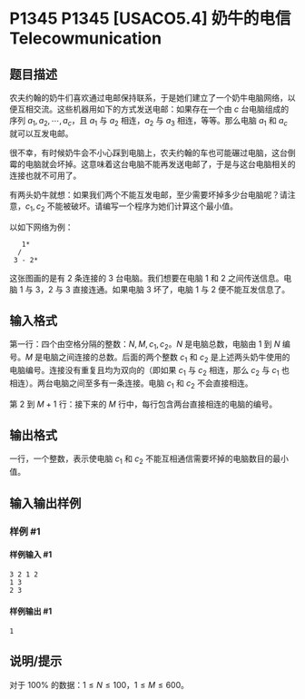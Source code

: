 # P1345 P1345 [USACO5.4] 奶牛的电信 Telecowmunication

## 题目描述

农夫约翰的奶牛们喜欢通过电邮保持联系，于是她们建立了一个奶牛电脑网络，以便互相交流。这些机器用如下的方式发送电邮：如果存在一个由 $c$ 台电脑组成的序列 $a_1,a_2,\cdots ,a_c$，且 $a_1$ 与 $a_2$ 相连，$a_2$ 与 $a_3$ 相连，等等。那么电脑 $a_1$ 和 $a_c$ 就可以互发电邮。

很不幸，有时候奶牛会不小心踩到电脑上，农夫约翰的车也可能碾过电脑，这台倒霉的电脑就会坏掉。这意味着这台电脑不能再发送电邮了，于是与这台电脑相关的连接也就不可用了。

有两头奶牛就想：如果我们两个不能互发电邮，至少需要坏掉多少台电脑呢？请注意，$c_1,c_2$ 不能被破坏。请编写一个程序为她们计算这个最小值。

以如下网络为例：

```plain
   1*
  /
 3 - 2*
```

这张图画的是有 $2$ 条连接的 $3$ 台电脑。我们想要在电脑 $1$ 和 $2$ 之间传送信息。电脑 $1$ 与 $3$，$2$ 与 $3$ 直接连通。如果电脑 $3$ 坏了，电脑 $1$ 与 $2$ 便不能互发信息了。

## 输入格式

第一行：四个由空格分隔的整数：$N,M,c_1,c_2$。$N$ 是电脑总数，电脑由 $1$ 到 $N$ 编号。$M$ 是电脑之间连接的总数。后面的两个整数 $c_1$ 和 $c_2$ 是上述两头奶牛使用的电脑编号。连接没有重复且均为双向的（即如果 $c_1$ 与 $c_2$ 相连，那么 $c_2$ 与 $c_1$ 也相连）。两台电脑之间至多有一条连接。电脑 $c_1$ 和 $c_2$ 不会直接相连。

第 $2$ 到 $M+1$ 行：接下来的 $M$ 行中，每行包含两台直接相连的电脑的编号。

## 输出格式

一行，一个整数，表示使电脑 $c_1$ 和 $c_2$ 不能互相通信需要坏掉的电脑数目的最小值。

## 输入输出样例

### 样例 #1

#### 样例输入 #1

```
3 2 1 2
1 3
2 3
```

#### 样例输出 #1

```
1
```

## 说明/提示

对于 $100\%$ 的数据：$1\le N \le 100$，$1\le M \le 600$。
